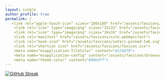 ```yaml
---
layout: single
author_profile: true
permalink: /
   <link rel="apple-touch-icon" sizes="180x180" href="/assets/favicons/apple-touch-icon.png">
    <link rel="icon" type="image/png" sizes="32x32" href="/assets/favicons/favicon-32x32.png">
    <link rel="icon" type="image/png" sizes="16x16" href="/assets/favicons/favicon-16x16.png">
    <link rel="manifest" href="/assets/favicons/site.webmanifest">
    <link rel="mask-icon" href="/assets/favicons/safari-pinned-tab.svg" color="#5bbad5">
    <link rel="shortcut icon" href="/assets/favicons/favicon.ico">
    <meta name="msapplication-TileColor" content="#224679">
    <meta name="msapplication-config" content="/assets/favicons/browserconfig.xml">
    <meta name="theme-color" content="#00bdff">
---
```


[![GitHub Streak](https://githubstreakstats.herokuapp.com/?user=michdavidadams&theme=prussian)](https://git.io/streak-stats)